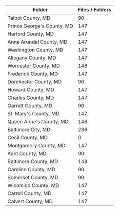 | Folder                     |   Files / Folders |
|----------------------------|-------------------|
| Talbot County, MD          |                90 |
| Prince George's County, MD |               147 |
| Harford County, MD         |               147 |
| Anne Arundel County, MD    |               147 |
| Washington County, MD      |               147 |
| Allegany County, MD        |               147 |
| Worcester County, MD       |               146 |
| Frederick County, MD       |               147 |
| Dorchester County, MD      |                90 |
| Howard County, MD          |               147 |
| Charles County, MD         |               147 |
| Garrett County, MD         |                90 |
| St. Mary's County, MD      |               147 |
| Queen Anne's County, MD    |               146 |
| Baltimore City, MD         |               236 |
| Cecil County, MD           |                 0 |
| Montgomery County, MD      |               147 |
| Kent County, MD            |                90 |
| Baltimore County, MD       |               148 |
| Caroline County, MD        |                90 |
| Somerset County, MD        |                90 |
| Wicomico County, MD        |               147 |
| Carroll County, MD         |               147 |
| Calvert County, MD         |               147 |
